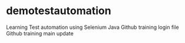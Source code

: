 # demotestautomation
Learning Test automation using Selenium Java
Github training
login file
Github training main update
